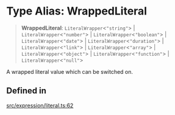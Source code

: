 # Type Alias: WrappedLiteral

> **WrappedLiteral**: `LiteralWrapper`\<`"string"`\> \| `LiteralWrapper`\<`"number"`\> \| `LiteralWrapper`\<`"boolean"`\> \| `LiteralWrapper`\<`"date"`\> \| `LiteralWrapper`\<`"duration"`\> \| `LiteralWrapper`\<`"link"`\> \| `LiteralWrapper`\<`"array"`\> \| `LiteralWrapper`\<`"object"`\> \| `LiteralWrapper`\<`"function"`\> \| `LiteralWrapper`\<`"null"`\>

A wrapped literal value which can be switched on.

## Defined in

[src/expression/literal.ts:62](https://github.com/blacksmithgu/datacore/blob/7b0c019def7e079c43dc5dbea32d9f610e95285b/src/expression/literal.ts#L62)
